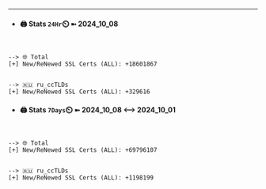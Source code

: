 

---
- #### 🖨️ **Stats** `24Hr`⏲️ ➼ 2024_10_08
```console


--> 🌐 Total
[+] New/ReNewed SSL Certs (ALL): +18601867


--> 🇷🇺 ru_ccTLDs
[+] New/ReNewed SSL Certs (ALL): +329616

```

- #### 🖨️ **Stats** `7Days`⏲️ ➼ 2024_10_08 <--> 2024_10_01
```console


--> 🌐 Total
[+] New/ReNewed SSL Certs (ALL): +69796107


--> 🇷🇺 ru_ccTLDs
[+] New/ReNewed SSL Certs (ALL): +1198199

```

